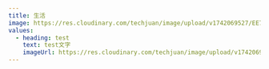 ```yaml
---
title: 生活
image: https://res.cloudinary.com/techjuan/image/upload/v1742069527/EE732B80-823F-4DF6-8D11-5E09B065D324_2025-03-15_at_21.11.52_vojzi4.jpg
values:
  - heading: test
    text: test文字
    imageUrl: https://res.cloudinary.com/techjuan/image/upload/v1742069527/EE732B80-823F-4DF6-8D11-5E09B065D324_2025-03-15_at_21.11.52_vojzi4.jpg
---
```

